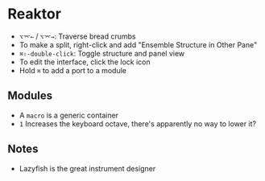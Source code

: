 # Reaktor

- `⌥⌤←` / `⌥⌤→`: Traverse bread crumbs
- To make a split, right-click and add "Ensemble Structure in Other Pane"
- `⌘⇧-double-click`: Toggle structure and panel view
- To edit the interface, click the lock icon
- Hold `⌘` to add a port to a module

## Modules

- A `macro` is a generic container
- `1` Increases the keyboard octave, there's apparently no way to lower it?

## Notes

- Lazyfish is the great instrument designer
